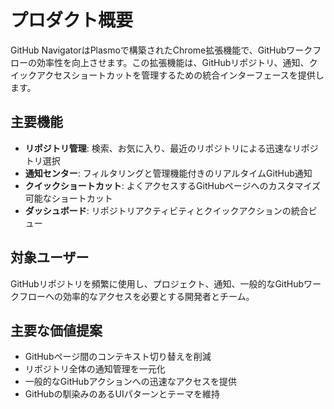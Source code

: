 # プロダクト概要

GitHub NavigatorはPlasmoで構築されたChrome拡張機能で、GitHubワークフローの効率性を向上させます。この拡張機能は、GitHubリポジトリ、通知、クイックアクセスショートカットを管理するための統合インターフェースを提供します。

## 主要機能

- **リポジトリ管理**: 検索、お気に入り、最近のリポジトリによる迅速なリポジトリ選択
- **通知センター**: フィルタリングと管理機能付きのリアルタイムGitHub通知
- **クイックショートカット**: よくアクセスするGitHubページへのカスタマイズ可能なショートカット
- **ダッシュボード**: リポジトリアクティビティとクイックアクションの統合ビュー

## 対象ユーザー

GitHubリポジトリを頻繁に使用し、プロジェクト、通知、一般的なGitHubワークフローへの効率的なアクセスを必要とする開発者とチーム。

## 主要な価値提案

- GitHubページ間のコンテキスト切り替えを削減
- リポジトリ全体の通知管理を一元化
- 一般的なGitHubアクションへの迅速なアクセスを提供
- GitHubの馴染みのあるUIパターンとテーマを維持
